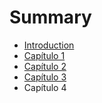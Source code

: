 # Summary

* [Introduction](README.md)
* [Capítulo 1](chapter1.md)
* [Capítulo 2](capitulo_2.md)
* [Capítulo 3](capitulo_3.md)
* Capítulo 4

